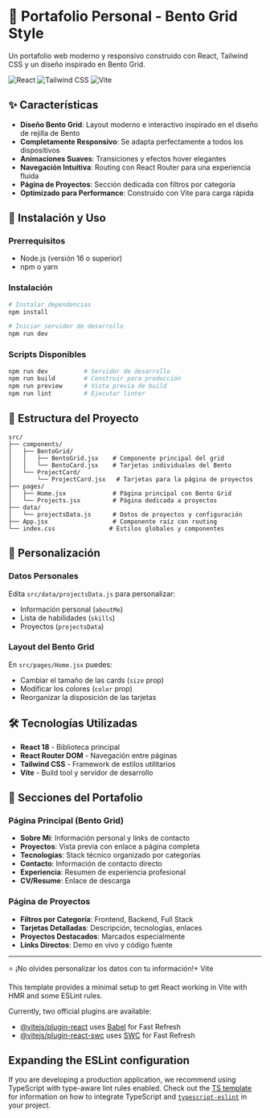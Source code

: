 # 🎨 Portafolio Personal - Bento Grid Style

Un portafolio web moderno y responsivo construido con React, Tailwind CSS y un diseño inspirado en Bento Grid.

![React](https://img.shields.io/badge/React-18.x-blue)
![Tailwind CSS](https://img.shields.io/badge/TailwindCSS-3.x-cyan)
![Vite](https://img.shields.io/badge/Vite-5.x-purple)

## ✨ Características

- **Diseño Bento Grid**: Layout moderno e interactivo inspirado en el diseño de rejilla de Bento
- **Completamente Responsivo**: Se adapta perfectamente a todos los dispositivos
- **Animaciones Suaves**: Transiciones y efectos hover elegantes
- **Navegación Intuitiva**: Routing con React Router para una experiencia fluida
- **Página de Proyectos**: Sección dedicada con filtros por categoría
- **Optimizado para Performance**: Construido con Vite para carga rápida

## 🚀 Instalación y Uso

### Prerrequisitos
- Node.js (versión 16 o superior)
- npm o yarn

### Instalación
```bash
# Instalar dependencias
npm install

# Iniciar servidor de desarrollo
npm run dev
```

### Scripts Disponibles
```bash
npm run dev          # Servidor de desarrollo
npm run build        # Construir para producción  
npm run preview      # Vista previa de build
npm run lint         # Ejecutar linter
```

## 📁 Estructura del Proyecto

```
src/
├── components/
│   ├── BentoGrid/
│   │   ├── BentoGrid.jsx    # Componente principal del grid
│   │   └── BentoCard.jsx    # Tarjetas individuales del Bento
│   └── ProjectCard/
│       └── ProjectCard.jsx   # Tarjetas para la página de proyectos
├── pages/
│   ├── Home.jsx             # Página principal con Bento Grid
│   └── Projects.jsx         # Página dedicada a proyectos
├── data/
│   └── projectsData.js      # Datos de proyectos y configuración
├── App.jsx                  # Componente raíz con routing
└── index.css               # Estilos globales y componentes
```

## 🎨 Personalización

### Datos Personales
Edita `src/data/projectsData.js` para personalizar:
- Información personal (`aboutMe`)
- Lista de habilidades (`skills`) 
- Proyectos (`projectsData`)

### Layout del Bento Grid
En `src/pages/Home.jsx` puedes:
- Cambiar el tamaño de las cards (`size` prop)
- Modificar los colores (`color` prop)
- Reorganizar la disposición de las tarjetas

## 🛠️ Tecnologías Utilizadas

- **React 18** - Biblioteca principal
- **React Router DOM** - Navegación entre páginas
- **Tailwind CSS** - Framework de estilos utilitarios
- **Vite** - Build tool y servidor de desarrollo

## 🎯 Secciones del Portafolio

### Página Principal (Bento Grid)
- **Sobre Mí**: Información personal y links de contacto
- **Proyectos**: Vista previa con enlace a página completa
- **Tecnologías**: Stack técnico organizado por categorías
- **Contacto**: Información de contacto directo
- **Experiencia**: Resumen de experiencia profesional
- **CV/Resume**: Enlace de descarga

### Página de Proyectos
- **Filtros por Categoría**: Frontend, Backend, Full Stack
- **Tarjetas Detalladas**: Descripción, tecnologías, enlaces
- **Proyectos Destacados**: Marcados especialmente
- **Links Directos**: Demo en vivo y código fuente

---

⭐ ¡No olvides personalizar los datos con tu información!+ Vite

This template provides a minimal setup to get React working in Vite with HMR and some ESLint rules.

Currently, two official plugins are available:

- [@vitejs/plugin-react](https://github.com/vitejs/vite-plugin-react/blob/main/packages/plugin-react) uses [Babel](https://babeljs.io/) for Fast Refresh
- [@vitejs/plugin-react-swc](https://github.com/vitejs/vite-plugin-react/blob/main/packages/plugin-react-swc) uses [SWC](https://swc.rs/) for Fast Refresh

## Expanding the ESLint configuration

If you are developing a production application, we recommend using TypeScript with type-aware lint rules enabled. Check out the [TS template](https://github.com/vitejs/vite/tree/main/packages/create-vite/template-react-ts) for information on how to integrate TypeScript and [`typescript-eslint`](https://typescript-eslint.io) in your project.
